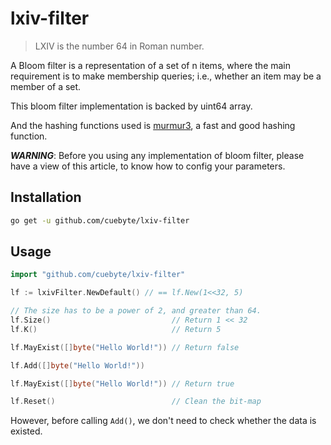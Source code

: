 # lxiv-filter
> LXIV is the number 64 in Roman number.

A Bloom filter is a representation of a set of n items, where the main requirement is to make membership queries; i.e., whether an item may be a member of a set.

This bloom filter implementation is backed by uint64 array.

And the hashing functions used is [murmur3](github.com/spaolacci/murmur3), a fast and good hashing function.

***WARNING***: Before you using any implementation of bloom filter, please have a view of this article, to know how to config your parameters.

## Installation

```bash
go get -u github.com/cuebyte/lxiv-filter
```

## Usage
```go
import "github.com/cuebyte/lxiv-filter"

lf := lxivFilter.NewDefault() // == lf.New(1<<32, 5)

// The size has to be a power of 2, and greater than 64.
lf.Size()                           // Return 1 << 32
lf.K()                              // Return 5

lf.MayExist([]byte("Hello World!")) // Return false

lf.Add([]byte("Hello World!"))

lf.MayExist([]byte("Hello World!")) // Return true

lf.Reset()                          // Clean the bit-map
```

However, before calling `Add()`, we don't need to check whether the data is existed.
